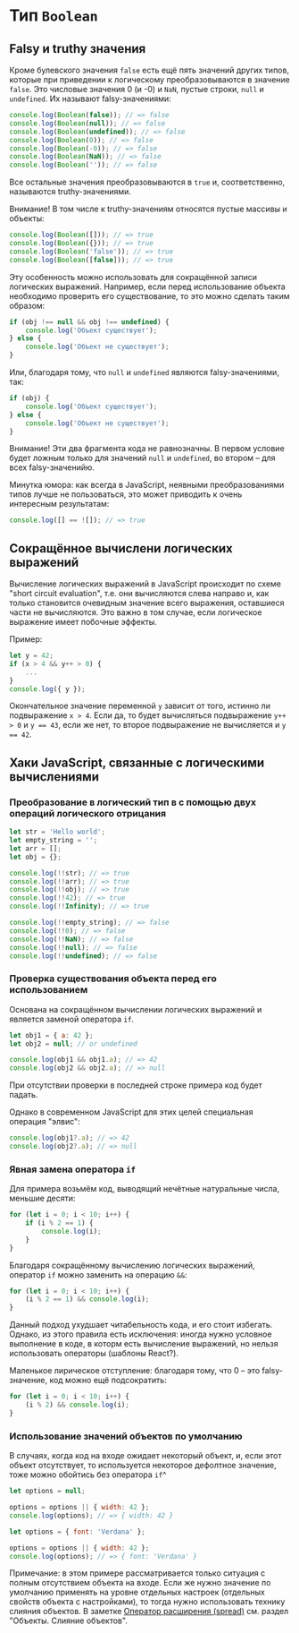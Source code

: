 # Тип `Boolean`

## Falsy и truthy значения

Кроме булевского значения `false` есть ещё пять значений других типов, которые при приведении к логическому преобразовываются в значение `false`. Это числовые значения 0 (и -0) и `NaN`, пустые строки, `null` и `undefined`. Их называют falsy-значениями:

```js
console.log(Boolean(false)); // => false
console.log(Boolean(null)); // => false
console.log(Boolean(undefined)); // => false
console.log(Boolean(0)); // => false
console.log(Boolean(-0)); // => false
console.log(Boolean(NaN)); // => false
console.log(Boolean('')); // => false
```

Все остальные значения преобразовываются в `true` и, соответственно, называются truthy-значениями.

Внимание! В том числе к truthy-значениям относятся пустые массивы и объекты:

```js
console.log(Boolean([])); // => true
console.log(Boolean({})); // => true
console.log(Boolean('false')); // => true
console.log(Boolean([false])); // => true
```

Эту особенность можно использовать для сокращённой записи логических выражений. Например, если перед использование объекта необходимо проверить его существование, то это можно сделать таким образом:

```js
if (obj !== null && obj !== undefined) {
    console.log('Объект существует');
} else {
    console.log('Объект не существует');
}
```

Или, благодаря тому, что `null` и `undefined` являются falsy-значениями, так:

```js
if (obj) {
    console.log('Объект существует');
} else {
    console.log('Объект не существует');
}
```

Внимание! Эти два фрагмента кода не равнозначны. В первом условие будет ложным только для значений `null` и `undefined`, во втором – для всех falsy-значенийю.

Минутка юмора: как всегда в JavaScript, неявными преобразованиями типов лучше не пользоваться, это может приводить к очень интересным результатам:

```js
console.log([] == ![]); // => true
```

## Сокращённое вычислени логических выражений

Вычисление логических выражений в JavaScript происходит по схеме "short circuit evaluation", т.е. они вычисляются слева направо и, как только становится очевидным значение всего выражения, оставшиеся части не вычисляются. Это важно в том случае, если логическое выражение имеет побочные эффекты.

Пример:

```js
let y = 42;
if (x > 4 && y++ > 0) {
    ...
}
console.log({ y });
```

Окончательное значение переменной `y` зависит от того, истинно ли подвыражение `x > 4`. Если да, то будет вычисляться подвыражение `y++ > 0` и `y == 43`, если же нет, то второе подвыражение не вычисляется и `y == 42`.

## Хаки JavaScript, связанные с логическими вычислениями

### Преобразование в логический тип в с помощью двух операций логического отрицания

```js
let str = 'Hello world';
let empty_string = '';
let arr = [];
let obj = {};

console.log(!!str); // => true
console.log(!!arr); // => true
console.log(!!obj); // => true
console.log(!!42); // => true
console.log(!!Infinity); // => true

console.log(!!empty_string); // => false
console.log(!!0); // => false
console.log(!!NaN); // => false
console.log(!!null); // => false
console.log(!!undefined); // => false
```

### Проверка существования объекта перед его использованием

Основана на сокращённом вычислении логических выражений и является заменой оператора `if`.

```js
let obj1 = { a: 42 };
let obj2 = null; // or undefined

console.log(obj1 && obj1.a); // => 42
console.log(obj2 && obj2.a); // => null
```

При отсутствии проверки в последней строке примера код будет падать.

Однако в современном JavaScript для этих целей специальная операция "элвис":

```js
console.log(obj1?.a); // => 42
console.log(obj2?.a); // => null
```


### Явная замена оператора `if`

Для примера возьмём код, выводящий нечётные натуральные числа, меньшие десяти:

```js
for (let i = 0; i < 10; i++) {
    if (i % 2 == 1) {
        console.log(i);
    }
}
```

Благодаря сокращённому вычислению логических выражений, оператор `if` можно заменить на операцию `&&`:

```js
for (let i = 0; i < 10; i++) {
    (i % 2 == 1) && console.log(i);
}
```

Данный подход ухудшает читабельность кода, и его стоит избегать. Однако, из этого правила есть исключения: иногда нужно условное выполнение в коде, в которм есть вычисление выражений, но нельзя использовать операторы (шаблоны React?).

Маленькое лирическое отступление: благодаря тому, что 0 – это falsy-значение, код можно ещё подсократить:

```js
for (let i = 0; i < 10; i++) {
    (i % 2) && console.log(i);
}
```

### Использование значений объектов по умолчанию

В случаях, когда код на входе ожидает некоторый объект, и, если этот объект отсутствует, то используется некоторое дефолтное значение, тоже можно обойтись без оператора `if`^

```js
let options = null;

options = options || { width: 42 };
console.log(options); // => { width: 42 }
```

```js
let options = { font: 'Verdana' };

options = options || { width: 42 };
console.log(options); // => { font: 'Verdana' }
```

Примечание: в этом примере рассматривается только ситуация с полным отсутствием объекта на входе. Если же нужно значение по умолчанию применять на уровне отдельных настроек (отдельных свойств объекта с настройками), то тогда нужно использовать технику слияния объектов. В заметке [Оператор расширения (spread)](spread.md#объекты "spread") см. раздел "Объекты. Слияние объектов".
